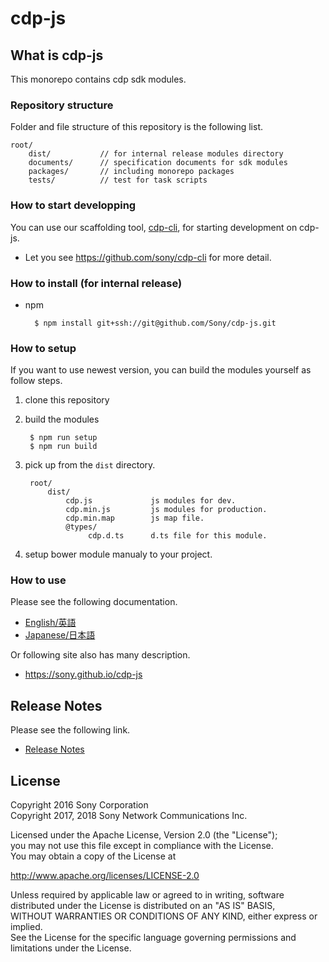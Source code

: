 ﻿# cdp-js

<!--
[![CircleCI](https://circleci.com/gh/CDP-Tokyo/cdp-js.svg?style=shield&circle-token=8d7cd7705fe4195f8110e82a76682c11b825dd67)](https://circleci.com/gh/CDP-Tokyo/cdp-js)
-->

## What is cdp-js

This monorepo contains cdp sdk modules.


### Repository structure

Folder and file structure of this repository is the following list.

    root/
        dist/           // for internal release modules directory
        documents/      // specification documents for sdk modules
        packages/       // including monorepo packages
        tests/          // test for task scripts


### How to start developping

You can use our scaffolding tool, [cdp-cli](https://github.com/sony/cdp-cli), for starting development on cdp-js.
- Let you see https://github.com/sony/cdp-cli for more detail.


### How to install (for internal release)

* npm

        $ npm install git+ssh://git@github.com/Sony/cdp-js.git

### How to setup

If you want to use newest version, you can build the modules yourself as follow steps.

1. clone this repository

2. build the modules

        $ npm run setup
        $ npm run build

3. pick up from the `dist` directory.

        root/
            dist/
                cdp.js             js modules for dev.
                cdp.min.js         js modules for production.
                cdp.min.map        js map file.
                @types/
                     cdp.d.ts      d.ts file for this module.

4. setup bower module manualy to your project.


### How to use
Please see the following documentation.

- [English/英語](documents/en)
- [Japanese/日本語](documents/jp)

Or following site also has many description.
- https://sony.github.io/cdp-js

## Release Notes
Please see the following link.

- [Release Notes](RELEASENOTE.md)


## License

Copyright 2016 Sony Corporation  
Copyright 2017, 2018 Sony Network Communications Inc.  

Licensed under the Apache License, Version 2.0 (the "License");  
you may not use this file except in compliance with the License.  
You may obtain a copy of the License at

   http://www.apache.org/licenses/LICENSE-2.0

Unless required by applicable law or agreed to in writing, software  
distributed under the License is distributed on an "AS IS" BASIS,  
WITHOUT WARRANTIES OR CONDITIONS OF ANY KIND, either express or implied.  
See the License for the specific language governing permissions and  
limitations under the License.
